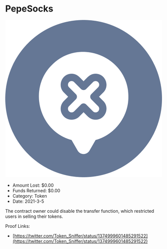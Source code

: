 # PepeSocks
![PepeSocks](/rektimages/PepeSocks.png)
- Amount Lost: $0.00
- Funds Returned: $0.00
- Category: Token
- Date: 2021-3-5

The contract owner could disable the transfer function, which restricted users in selling their tokens.


Proof Links:
- [https://twitter.com/Token_Sniffer/status/1374999601485291522](https://twitter.com/Token_Sniffer/status/1374999601485291522)


